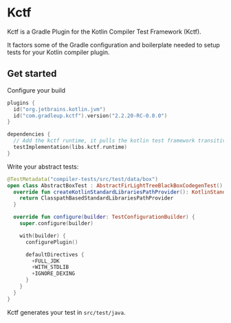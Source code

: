 # Kctf

Kctf is a Gradle Plugin for the Kotlin Compiler Test Framework (Kctf).

It factors some of the Gradle configuration and boilerplate needed to setup tests for your Kotlin compiler plugin.

## Get started

Configure your build

```kotlin
plugins {
  id("org.jetbrains.kotlin.jvm")
  id("com.gradleup.kctf").version("2.2.20-RC-0.0.0")
}

dependencies {
  // Add the kctf runtime, it pulls the kotlin test framework transitively
  testImplementation(libs.kctf.runtime)
}
```

Write your abstract tests:

```kotlin
@TestMetadata("compiler-tests/src/test/data/box")
open class AbstractBoxTest : AbstractFirLightTreeBlackBoxCodegenTest() {
  override fun createKotlinStandardLibrariesPathProvider(): KotlinStandardLibrariesPathProvider {
    return ClasspathBasedStandardLibrariesPathProvider
  }

  override fun configure(builder: TestConfigurationBuilder) {
    super.configure(builder)

    with(builder) {
      configurePlugin()

      defaultDirectives {
        +FULL_JDK
        +WITH_STDLIB
        +IGNORE_DEXING
      }
    }
  }
}
```

Kctf generates your test in `src/test/java`.